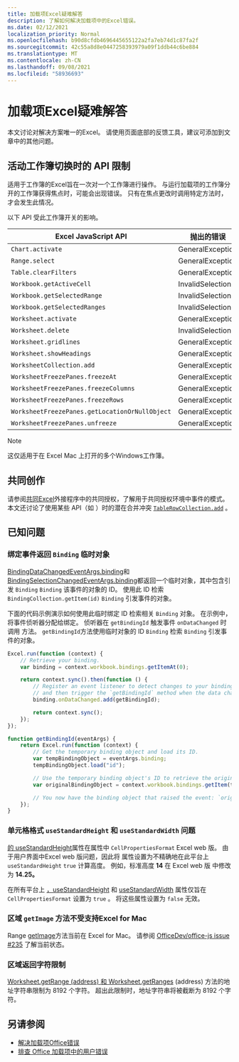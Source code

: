 ```yaml
---
title: 加载项Excel疑难解答
description: 了解如何解决加载项中的Excel错误。
ms.date: 02/12/2021
localization_priority: Normal
ms.openlocfilehash: b90d8cfdb4696445655122a2fa7eb74d1c87fa2f
ms.sourcegitcommit: 42c55a8d8e0447258393979a09f1ddb44c6be884
ms.translationtype: MT
ms.contentlocale: zh-CN
ms.lasthandoff: 09/08/2021
ms.locfileid: "58936693"
---
```

# <a name="troubleshooting-excel-add-ins"></a>加载项Excel疑难解答

本文讨论对解决方案唯一的Excel。 请使用页面底部的反馈工具，建议可添加到文章中的其他问题。

## <a name="api-limitations-when-the-active-workbook-switches"></a>活动工作簿切换时的 API 限制

适用于工作簿的Excel旨在一次对一个工作簿进行操作。 与运行加载项的工作簿分开的工作簿获得焦点时，可能会出现错误。 只有在焦点更改时调用特定方法时，才会发生此情况。

以下 API 受此工作簿开关的影响。

|Excel JavaScript API | 抛出的错误 |
|--|--|
| `Chart.activate` | GeneralException |
| `Range.select` | GeneralException |
| `Table.clearFilters` | GeneralException |
| `Workbook.getActiveCell`  | InvalidSelection|
| `Workbook.getSelectedRange` | InvalidSelection|
| `Workbook.getSelectedRanges`  | InvalidSelection|
| `Worksheet.activate` | GeneralException |
| `Worksheet.delete`  | InvalidSelection|
| `Worksheet.gridlines` | GeneralException |
| `Worksheet.showHeadings` | GeneralException |
| `WorksheetCollection.add` | GeneralException |
| `WorksheetFreezePanes.freezeAt` | GeneralException |
| `WorksheetFreezePanes.freezeColumns` | GeneralException |
| `WorksheetFreezePanes.freezeRows` | GeneralException |
| `WorksheetFreezePanes.getLocationOrNullObject`| GeneralException |
| `WorksheetFreezePanes.unfreeze` | GeneralException |

> [!NOTE]
> 这仅适用于在 Excel Mac 上打开的多个Windows工作簿。

## <a name="coauthoring"></a>共同创作

请参阅[共同Excel](co-authoring-in-excel-add-ins.md)外接程序中的共同授权，了解用于共同授权环境中事件的模式。 本文还讨论了使用某些 API（如 ）时的潜在合并冲突 [`TableRowCollection.add`](/javascript/api/excel/excel.tablerowcollection#add_index__values_) 。

## <a name="known-issues"></a>已知问题

### <a name="binding-events-return-temporary-binding-obects"></a>绑定事件返回 `Binding` 临时对象

[BindingDataChangedEventArgs.binding](/javascript/api/excel/excel.bindingdatachangedeventargs#binding)和[BindingSelectionChangedEventArgs.binding](/javascript/api/excel/excel.bindingselectionchangedeventargs#binding)都返回一个临时对象，其中包含引发 `Binding` `Binding` 该事件的对象的 ID。 使用此 ID 检索 `BindingCollection.getItem(id)` `Binding` 引发事件的对象。

下面的代码示例演示如何使用此临时绑定 ID 检索相关 `Binding` 对象。 在示例中，将事件侦听器分配给绑定。 侦听器在 `getBindingId` 触发事件 `onDataChanged` 时调用 方法。 `getBindingId`方法使用临时对象的 ID `Binding` 检索 `Binding` 引发事件的对象。

```js
Excel.run(function (context) {
    // Retrieve your binding.
    var binding = context.workbook.bindings.getItemAt(0);

    return context.sync().then(function () {
        // Register an event listener to detect changes to your binding
        // and then trigger the `getBindingId` method when the data changes. 
        binding.onDataChanged.add(getBindingId);

        return context.sync();
    });
});

function getBindingId(eventArgs) {
    return Excel.run(function (context) {
        // Get the temporary binding object and load its ID. 
        var tempBindingObject = eventArgs.binding;
        tempBindingObject.load("id");

        // Use the temporary binding object's ID to retrieve the original binding object. 
        var originalBindingObject = context.workbook.bindings.getItem(tempBindingObject.id);

        // You now have the binding object that raised the event: `originalBindingObject`. 
    });
}
```

### <a name="cell-format-usestandardheight-and-usestandardwidth-issues"></a>单元格格式 `useStandardHeight` 和 `useStandardWidth` 问题

[的 useStandardHeight](/javascript/api/excel/excel.cellpropertiesformat#useStandardHeight)属性在属性中 `CellPropertiesFormat` Excel web 版。 由于用户界面中Excel web 版问题，因此将 属性设置为不精确地在此平台上 `useStandardHeight` `true` 计算高度。 例如，标准高度 **14** 在 Excel web 版 中修改为 **14.25。**

在所有平台上 [，useStandardHeight](/javascript/api/excel/excel.cellpropertiesformat#useStandardHeight) 和 [useStandardWidth](/javascript/api/excel/excel.cellpropertiesformat#useStandardWidth) 属性仅旨在 `CellPropertiesFormat` 设置为 `true` 。 将这些属性设置为 `false` 无效。 

### <a name="range-getimage-method-unsupported-on-excel-for-mac"></a>区域 `getImage` 方法不受支持Excel for Mac

Range [getImage](/javascript/api/excel/excel.range#getImage__)方法当前在 Excel for Mac。 请参阅 [OfficeDev/office-js issue #235](https://github.com/OfficeDev/office-js/issues/235) 了解当前状态。

### <a name="range-return-character-limit"></a>区域返回字符限制

[Worksheet.getRange (address) ](/javascript/api/excel/excel.worksheet#getRange_address_) [和 Worksheet.getRanges](/javascript/api/excel/excel.worksheet#getRanges_address_) (address) 方法的地址字符串限制为 8192 个字符。 超出此限制时，地址字符串将被截断为 8192 个字符。

## <a name="see-also"></a>另请参阅

- [解决加载项Office错误](../testing/troubleshoot-development-errors.md)
- [排查 Office 加载项中的用户错误](../testing/testing-and-troubleshooting.md)

